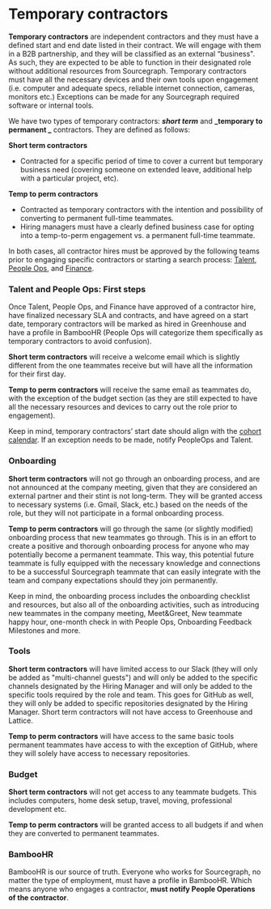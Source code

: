 
# Temporary contractors

**Temporary contractors** are independent contractors and they must have a defined start and end date listed in their contract. We will engage with them in a B2B partnership, and they will be classified as an external “business". As such, they are expected to be able to function in their designated role without additional resources from Sourcegraph. Temporary contractors must have all the necessary devices and their own tools upon engagement (i.e. computer and adequate specs, reliable internet connection, cameras, monitors etc.) Exceptions can be made for any Sourcegraph required software or internal tools.

We have two types of temporary contractors: **_short term_** and **_temporary to permanent _** contractors. They are defined as follows:


**Short term contractors**

- Contracted for a specific period of time to cover a current but temporary business need (covering someone on extended leave, additional help with a particular project, etc). 

**Temp to perm contractors**
- Contracted as temporary contractors with the intention and possibility of converting to permanent full-time teammates. 
- Hiring managers must have a clearly defined business case for opting into a temp-to-perm engagement vs. a permanent full-time teammate.

In both cases, all contractor hires must be approved by the following teams prior to engaging specific contractors or starting a search process: [Talent](../../talent/index.md), [People Ops](../index.md), and [Finance](../../finance/index.md).


### Talent and People Ops: First steps

Once Talent, People Ops, and Finance have approved of a contractor hire, have finalized necessary SLA and contracts, and have agreed on a start date, temporary contractors will be marked as hired in Greenhouse and have a profile in BambooHR (People Ops will categorize them specifically as temporary contractors to avoid confusion). 

**Short term contractors** will receive a welcome email which is slightly different from the one teammates receive but will have all the information for their first day. 

**Temp to perm contractors** will receive the same email as teammates do, with the exception of the budget section (as they are still expected to have all the necessary resources and devices to carry out the role prior to engagement).

Keep in mind, temporary contractors’ start date should align with the [cohort calendar](https://docs.google.com/spreadsheets/d/1jJY3E7j31ZD7J-ouf3Gf-uioHCAXxe-0bBVLEmdtVGQ/edit#gid=0). If an exception needs to be made, notify PeopleOps and Talent.


### Onboarding

**Short term contractors** will not go through an onboarding process, and are not announced at the company meeting, given that they are considered an external partner and their stint is not long-term. They will be granted access to necessary systems (i.e. Gmail, Slack, etc.) based on the needs of the role, but they will not participate in a formal onboarding process. 

**Temp to perm contractors** will go through the same (or slightly modified) onboarding process that new teammates go through. This is in an effort to create a positive and thorough onboarding process for anyone who may potentially become a permanent teammate. This way, this potential future teammate is fully equipped with the necessary knowledge and connections to be a successful Sourcegraph teammate that can easily integrate with the team and company expectations should they join permanently. 

Keep in mind, the onboarding process includes the onboarding checklist and resources, but also all of the onboarding activities, such as introducing new teammates in the company meeting, Meet&Greet, New teammate happy hour, one-month check in with People Ops, Onboarding Feedback Milestones and more. 


### Tools

**Short term contractors** will have limited access to our Slack (they will only be added as "multi-channel guests") and will only be added to the specific channels designated by the Hiring Manager and will only be added to the specific tools required by the role and team. This goes for GitHub as well, they will only be added to specific repositories designated by the Hiring Manager. Short term contractors will not have access to Greenhouse and Lattice. 

**Temp to perm contractors** will have access to the same basic tools permanent teammates have access to with the exception of GitHub, where they will solely have access to necessary repositories.


### Budget

**Short term contractors** will not get access to any teammate budgets. This includes computers, home desk setup, travel, moving, professional development etc. 


**Temp to perm contractors** will be granted access to all budgets if and when they are converted to permanent teammates.


### BambooHR

BambooHR is our source of truth. Everyone who works for Sourcegraph, no matter the type of employment, must have a profile in BambooHR. Which means anyone who engages a contractor, **must notify People Operations of the contractor**.
